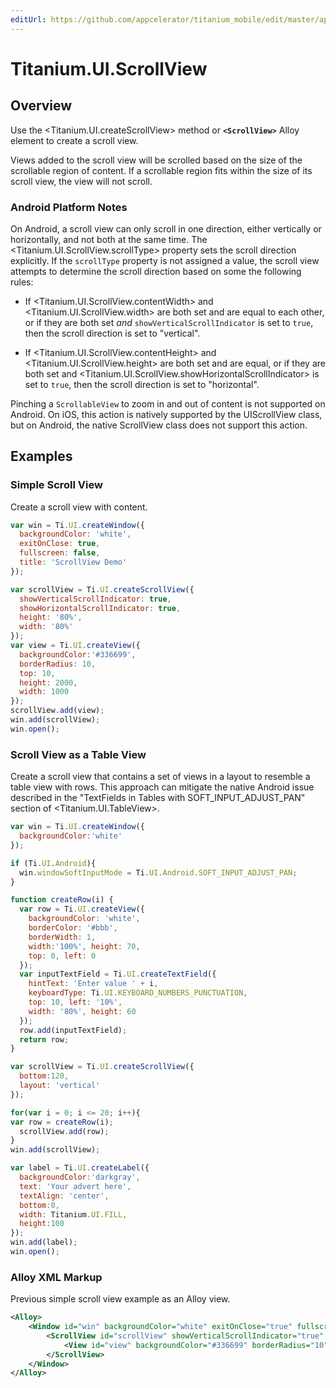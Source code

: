 ```yaml
---
editUrl: https://github.com/appcelerator/titanium_mobile/edit/master/apidoc/Titanium/UI/ScrollView.yml
---
```

# Titanium.UI.ScrollView

<TypeHeader/>

## Overview

Use the <Titanium.UI.createScrollView> method or **`<ScrollView>`** Alloy element to create a scroll view.

Views added to the scroll view will be scrolled based on the size of the scrollable region of
content. If a scrollable region fits within the size of its scroll view, the view will not
scroll.

### Android Platform Notes

On Android, a scroll view can only scroll in one direction, either vertically or horizontally,
and not both at the same time. The <Titanium.UI.ScrollView.scrollType> property sets the scroll
direction explicitly. If the `scrollType` property is not assigned a value, the scroll view
attempts to determine the scroll direction based on some the following rules:

* If <Titanium.UI.ScrollView.contentWidth> and <Titanium.UI.ScrollView.width> are both
set and are equal to each other, or if they are both set
*and* `showVerticalScrollIndicator` is set to `true`, then the scroll direction is set to
"vertical".

* If <Titanium.UI.ScrollView.contentHeight> and <Titanium.UI.ScrollView.height> are
both set and are equal, or if they are both set and <Titanium.UI.ScrollView.showHorizontalScrollIndicator> is set to
`true`, then the scroll direction is set to "horizontal".

Pinching a `ScrollableView` to zoom in and out of content is not supported on Android. On iOS, this action
is natively supported by the UIScrollView class, but on Android, the native ScrollView class does
not support this action.

## Examples

### Simple Scroll View

Create a scroll view with content.

``` js
var win = Ti.UI.createWindow({
  backgroundColor: 'white',
  exitOnClose: true,
  fullscreen: false,
  title: 'ScrollView Demo'
});

var scrollView = Ti.UI.createScrollView({
  showVerticalScrollIndicator: true,
  showHorizontalScrollIndicator: true,
  height: '80%',
  width: '80%'
});
var view = Ti.UI.createView({
  backgroundColor:'#336699',
  borderRadius: 10,
  top: 10,
  height: 2000,
  width: 1000
});
scrollView.add(view);
win.add(scrollView);
win.open();
```

### Scroll View as a Table View

Create a scroll view that contains a set of views in a layout to resemble a table view with
rows. This approach can mitigate the native Android issue described in the "TextFields in
Tables with SOFT_INPUT_ADJUST_PAN" section of <Titanium.UI.TableView>.

``` js
var win = Ti.UI.createWindow({
  backgroundColor:'white'
});

if (Ti.UI.Android){
  win.windowSoftInputMode = Ti.UI.Android.SOFT_INPUT_ADJUST_PAN;
}

function createRow(i) {
  var row = Ti.UI.createView({
    backgroundColor: 'white',
    borderColor: '#bbb',
    borderWidth: 1,
    width:'100%', height: 70,
    top: 0, left: 0
  });
  var inputTextField = Ti.UI.createTextField({
    hintText: 'Enter value ' + i,
    keyboardType: Ti.UI.KEYBOARD_NUMBERS_PUNCTUATION,
    top: 10, left: '10%',
    width: '80%', height: 60
  });
  row.add(inputTextField);
  return row;
}

var scrollView = Ti.UI.createScrollView({
  bottom:120,
  layout: 'vertical'
});

for(var i = 0; i <= 20; i++){
var row = createRow(i);
  scrollView.add(row);
}
win.add(scrollView);

var label = Ti.UI.createLabel({
  backgroundColor:'darkgray',
  text: 'Your advert here',
  textAlign: 'center',
  bottom:0,
  width: Titanium.UI.FILL,
  height:100
});
win.add(label);
win.open();
```

### Alloy XML Markup

Previous simple scroll view example as an Alloy view.

 ``` xml
 <Alloy>
     <Window id="win" backgroundColor="white" exitOnClose="true" fullscreen="false" title="ScrollView Demo">
         <ScrollView id="scrollView" showVerticalScrollIndicator="true" showHorizontalScrollIndicator="true" height="80%" width="80%">
             <View id="view" backgroundColor="#336699" borderRadius="10" top="10" height="2000" width="1000" />
         </ScrollView>
     </Window>
 </Alloy>
 ```

<ApiDocs/>
